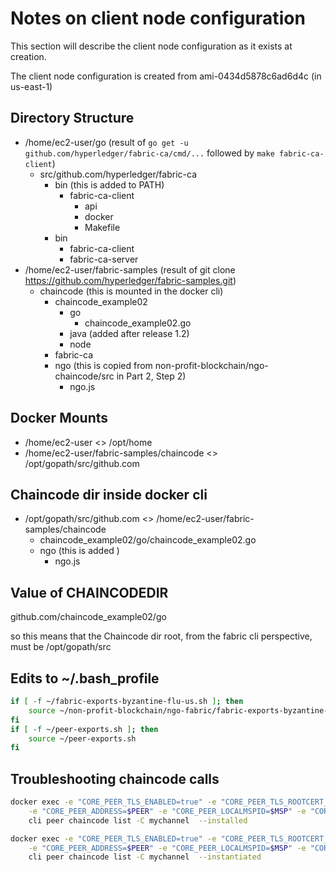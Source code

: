 # Notes on client node configuration

This section will describe the client node configuration as it exists at creation.

The client node configuration is created from ami-0434d5878c6ad6d4c (in us-east-1)

## Directory Structure

- /home/ec2-user/go (result of ```go get -u github.com/hyperledger/fabric-ca/cmd/...``` followed by ```make fabric-ca-client```)
  - src/github.com/hyperledger/fabric-ca
    - bin (this is added to PATH)
      - fabric-ca-client
        - api
        - docker
        - Makefile
    - bin
      - fabric-ca-client
      - fabric-ca-server
- /home/ec2-user/fabric-samples (result of git clone <https://github.com/hyperledger/fabric-samples.git>)
  - chaincode (this is mounted in the docker cli)
    - chaincode_example02
      - go
        - chaincode_example02.go
      - java (added after release 1.2)
      - node
    - fabric-ca
    - ngo (this is copied from non-profit-blockchain/ngo-chaincode/src in Part 2, Step 2)
      - ngo.js

## Docker Mounts

- /home/ec2-user <> /opt/home
- /home/ec2-user/fabric-samples/chaincode <> /opt/gopath/src/github.com

## Chaincode dir inside docker cli

- /opt/gopath/src/github.com <> /home/ec2-user/fabric-samples/chaincode
  - chaincode_example02/go/chaincode_example02.go
  - ngo (this is added )
    - ngo.js

## Value of CHAINCODEDIR

github.com/chaincode_example02/go

so this means that the Chaincode dir root, from the fabric cli perspective, must be /opt/gopath/src

## Edits to ~/.bash_profile

```bash
if [ -f ~/fabric-exports-byzantine-flu-us.sh ]; then
    source ~/non-profit-blockchain/ngo-fabric/fabric-exports-byzantine-flu-us.sh
fi
if [ -f ~/peer-exports.sh ]; then
    source ~/peer-exports.sh
fi
```

## Troubleshooting chaincode calls

```bash
docker exec -e "CORE_PEER_TLS_ENABLED=true" -e "CORE_PEER_TLS_ROOTCERT_FILE=/opt/home/managedblockchain-tls-chain.pem" \
    -e "CORE_PEER_ADDRESS=$PEER" -e "CORE_PEER_LOCALMSPID=$MSP" -e "CORE_PEER_MSPCONFIGPATH=$MSP_PATH" \
    cli peer chaincode list -C mychannel  --installed

docker exec -e "CORE_PEER_TLS_ENABLED=true" -e "CORE_PEER_TLS_ROOTCERT_FILE=/opt/home/managedblockchain-tls-chain.pem" \
    -e "CORE_PEER_ADDRESS=$PEER" -e "CORE_PEER_LOCALMSPID=$MSP" -e "CORE_PEER_MSPCONFIGPATH=$MSP_PATH" \
    cli peer chaincode list -C mychannel  --instantiated
```